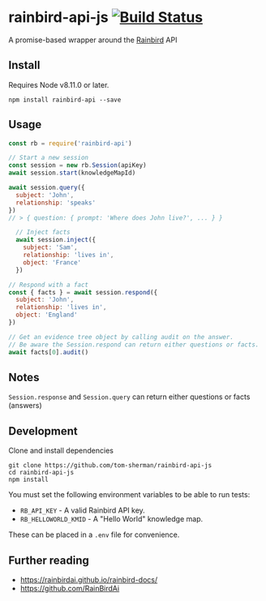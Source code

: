 # rainbird-api-js [![Build Status](https://travis-ci.org/tom-sherman/rainbird-api-js.svg?branch=master)](https://travis-ci.org/tom-sherman/rainbird-api-js)
A promise-based wrapper around the [Rainbird](https://rainbird.ai/) API

## Install
Requires Node v8.11.0 or later.

```
npm install rainbird-api --save
```

## Usage
```javascript
const rb = require('rainbird-api')

// Start a new session
const session = new rb.Session(apiKey)
await session.start(knowledgeMapId)

await session.query({
  subject: 'John',
  relationship: 'speaks'
})
// > { question: { prompt: 'Where does John live?', ... } }

  // Inject facts
  await session.inject({
    subject: 'Sam',
    relationship: 'lives in',
    object: 'France'
  })

// Respond with a fact
const { facts } = await session.respond({
  subject: 'John',
  relationship: 'lives in',
  object: 'England'
})

// Get an evidence tree object by calling audit on the answer.
// Be aware the Session.respond can return either questions or facts.
await facts[0].audit()
```

## Notes
`Session.response` and `Session.query` can return either questions or facts (answers)


## Development

Clone and install dependencies

```
git clone https://github.com/tom-sherman/rainbird-api-js
cd rainbird-api-js
npm install
```

You must set the following environment variables to be able to run tests:
* `RB_API_KEY` - A valid Rainbird API key.
* `RB_HELLOWORLD_KMID` - A "Hello World" knowledge map.

These can be placed in a `.env` file for convenience.

## Further reading

* https://rainbirdai.github.io/rainbird-docs/
* https://github.com/RainBirdAi
